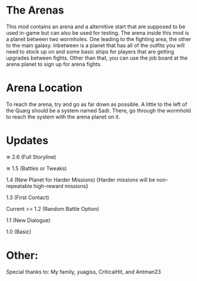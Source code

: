# The Arenas
This mod contains an arena and a alternitive start that are supposed to be used in-game but can also be used for testing. The arena inside this mod is a planet between two wormholes. One leading to the fighting area, the other to the main galaxy. Inbetween is a planet that has all of the outfits you will need to stock up on and some basic ships for players that are getting upgrades between fights. Other than that, you can use the job board at the arena planet to sign up for arena fights.

# Arena Location
To reach the arena, try and go as far down as possible. A little to the left of the Quarg should be a system named Sadr. There, go through the wormhold to reach the system with the arena planet on it.

# Updates

≋ 2.6 (Full Storyline)

≋ 1.5 (Battles or Tweaks)

1.4 (New Planet for Harder Missions) {Harder missions will be non-repeatable high-reward missions}

1.3 (First Contact)

Current >> 1.2 (Random Battle Option)

1.1 (New Dialogue)

1.0 (Basic)

# Other:

Special thanks to:
My family, yuagiss, CriticalHit, and Antman23

